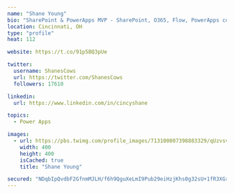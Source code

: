 ```yaml
---
name: "Shane Young"
bio: "SharePoint & PowerApps MVP - SharePoint, O365, Flow, PowerApps consulting? @PowerApps911 | Pure Snark? You found it."
location: Cincinnati, OH
type: "profile"
heat: 112

website: https://t.co/91p5BQ3pUe

twitter:
  username: ShanesCows
  url: https://twitter.com/ShanesCows
  followers: 17610

linkedin:
  url: https://www.linkedin.com/in/cincyshane

topics:
  - Power Apps

images:
  - url: https://pbs.twimg.com/profile_images/713100007398883329/qUzvsvQ3_400x400.jpg
    width: 400
    height: 400
    isCached: true
    title: "Shane Young"

secured: "NDqbIpQvdbF2GfnmMJLH/f6h9QguXeLmI9Pub29eiHzjKhs0g32sU+1fR3XGrEh/Z90Mz2Au/esHK4/XAqnFJTOZs2dlsICLroqCvEBcZHqF3NdPtCV4PvsZTFWnjLRzLP5Iu46KqUgK2vZLXBBz6KkdczbZtiN6zW5m2Lq+3+T9hQ/HMmCld1xUodQjSKexuFzsRXpAXAsV7yqaQqy/2MZHK9PQLvPFb3/tKrCSzuzPyyUMtBQ/pyhBcjo4L39W4XDAX6cqZQCJxzFkqRNPZNXHSiaSmWusggPbvtC/caRzpRPx8xT6vCd8/PZ+y+IJ6hQPXbBWg+8/I49J4uHYurNN49R4SxkmBIEObtUxtQWsBDDcf6tbdRGHeUuhqglORzWrfn97bLeJbDZ6pl+mlPm7toHtNjmR/XUmhoyzSx0=;QYYPtmmQ+Kh3LsiwXnEBWA=="
---
```


